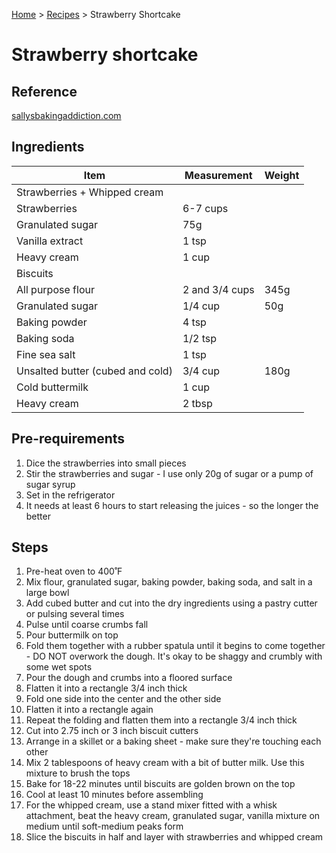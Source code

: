 [Home](../index.md) > [Recipes](index.md) > Strawberry Shortcake

# Strawberry shortcake

## Reference

[sallysbakingaddiction.com](https://sallysbakingaddiction.com/easy-homemade-strawberry-shortcake/)

## Ingredients

| Item | Measurement | Weight |
| --- | --- | --- |
| Strawberries + Whipped cream | | |
| Strawberries | 6-7 cups | |
| Granulated sugar | 75g | |
| Vanilla extract | 1 tsp | |
| Heavy cream | 1 cup | |
| Biscuits | | |
| All purpose flour | 2 and 3/4 cups | 345g |
| Granulated sugar | 1/4 cup | 50g |
| Baking powder | 4 tsp | |
| Baking soda | 1/2 tsp | |
| Fine sea salt | 1 tsp | |
| Unsalted butter (cubed and cold) | 3/4 cup | 180g |
| Cold buttermilk | 1 cup | |
| Heavy cream | 2 tbsp | |

## Pre-requirements

1. Dice the strawberries into small pieces
2. Stir the strawberries and sugar - I use only 20g of sugar or a pump of sugar syrup
3. Set in the refrigerator
4. It needs at least 6 hours to start releasing the juices - so the longer the better

## Steps

1. Pre-heat oven to 400˚F
2. Mix flour, granulated sugar, baking powder, baking soda, and salt in a large bowl
3. Add cubed butter and cut into the dry ingredients using a pastry cutter or pulsing several times
4. Pulse until coarse crumbs fall
5. Pour buttermilk on top
6. Fold them together with a rubber spatula until it begins to come together - DO NOT overwork the dough. It's okay to be shaggy and crumbly with some wet spots
7. Pour the dough and crumbs into a floored surface
8. Flatten it into a rectangle 3/4 inch thick
9. Fold one side into the center and the other side
10. Flatten it into a rectangle again
11. Repeat the folding and flatten them into a rectangle 3/4 inch thick
12. Cut into 2.75 inch or 3 inch biscuit cutters
13. Arrange in a skillet or a baking sheet - make sure they're touching each other
14. Mix 2 tablespoons of heavy cream with a bit of butter milk. Use this mixture to brush the tops
15. Bake for 18-22 minutes until biscuits are golden brown on the top
16. Cool at least 10 minutes before assembling
17. For the whipped cream, use a stand mixer fitted with a whisk attachment, beat the heavy cream, granulated sugar, vanilla mixture on medium until soft-medium peaks form
18. Slice the biscuits in half and layer with strawberries and whipped cream
